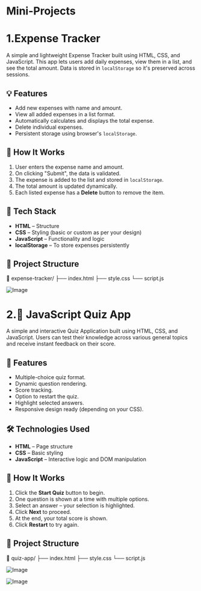﻿# Mini-Projects

# 1.Expense Tracker

A simple and lightweight Expense Tracker built using HTML, CSS, and JavaScript. This app lets users add daily expenses, view them in a list, and see the total amount. Data is stored in `localStorage` so it's preserved across sessions.

## 💡 Features

- Add new expenses with name and amount.
- View all added expenses in a list format.
- Automatically calculates and displays the total expense.
- Delete individual expenses.
- Persistent storage using browser's `localStorage`.

## 🚀 How It Works

1. User enters the expense name and amount.
2. On clicking "Submit", the data is validated.
3. The expense is added to the list and stored in `localStorage`.
4. The total amount is updated dynamically.
5. Each listed expense has a **Delete** button to remove the item.

## 🧩 Tech Stack

- **HTML** – Structure
- **CSS** – Styling (basic or custom as per your design)
- **JavaScript** – Functionality and logic
- **localStorage** – To store expenses persistently

## 📁 Project Structure
📁 expense-tracker/
├── index.html
├── style.css
└── script.js



![Image](https://github.com/user-attachments/assets/5f2d67f4-f192-49b7-bf40-e95510f023c7)

# 2.🧠 JavaScript Quiz App

A simple and interactive Quiz Application built using HTML, CSS, and JavaScript. Users can test their knowledge across various general topics and receive instant feedback on their score.

## 🎯 Features

- Multiple-choice quiz format.
- Dynamic question rendering.
- Score tracking.
- Option to restart the quiz.
- Highlight selected answers.
- Responsive design ready (depending on your CSS).

## 🛠️ Technologies Used

- **HTML** – Page structure
- **CSS** – Basic styling
- **JavaScript** – Interactive logic and DOM manipulation

## 🚀 How It Works

1. Click the **Start Quiz** button to begin.
2. One question is shown at a time with multiple options.
3. Select an answer – your selection is highlighted.
4. Click **Next** to proceed.
5. At the end, your total score is shown.
6. Click **Restart** to try again.

## 📁 Project Structure

📁 quiz-app/
├── index.html
├── style.css
└── script.js


![Image](https://github.com/user-attachments/assets/09638023-0be1-4d2d-84a2-d25412b2894b)

![Image](https://github.com/user-attachments/assets/4b537b55-13ff-4874-982d-de82b61ce660)
